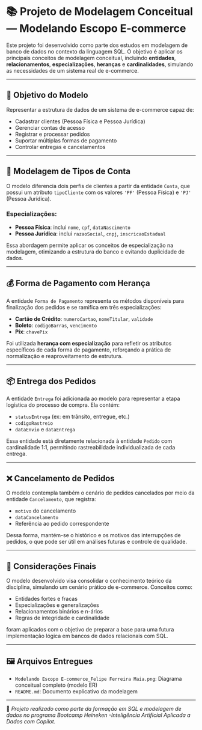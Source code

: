 # 📚 Projeto de Modelagem Conceitual — Modelando Escopo E-commerce

Este projeto foi desenvolvido como parte dos estudos em modelagem de banco de dados no contexto da linguagem SQL. O objetivo é aplicar os principais conceitos de modelagem conceitual, incluindo **entidades**, **relacionamentos**, **especializações**, **heranças** e **cardinalidades**, simulando as necessidades de um sistema real de e-commerce.

---

## 🎯 Objetivo do Modelo

Representar a estrutura de dados de um sistema de e-commerce capaz de:

- Cadastrar clientes (Pessoa Física e Pessoa Jurídica)
- Gerenciar contas de acesso
- Registrar e processar pedidos
- Suportar múltiplas formas de pagamento
- Controlar entregas e cancelamentos

---

## 👥 Modelagem de Tipos de Conta

O modelo diferencia dois perfis de clientes a partir da entidade `Conta`, que possui um atributo `tipoCliente` com os valores `'PF'` (Pessoa Física) e `'PJ'` (Pessoa Jurídica).

### Especializações:
- **Pessoa Física**: inclui `nome`, `cpf`, `dataNascimento`
- **Pessoa Jurídica**: inclui `razaoSocial`, `cnpj`, `inscricaoEstadual`

Essa abordagem permite aplicar os conceitos de especialização na modelagem, otimizando a estrutura do banco e evitando duplicidade de dados.

---

## 💰 Forma de Pagamento com Herança

A entidade `Forma de Pagamento` representa os métodos disponíveis para finalização dos pedidos e se ramifica em três especializações:

- **Cartão de Crédito**: `numeroCartao`, `nomeTitular`, `validade`
- **Boleto**: `codigoBarras`, `vencimento`
- **Pix**: `chavePix`

Foi utilizada **herança com especialização** para refletir os atributos específicos de cada forma de pagamento, reforçando a prática de normalização e reaproveitamento de estrutura.

---

## 📦 Entrega dos Pedidos

A entidade `Entrega` foi adicionada ao modelo para representar a etapa logística do processo de compra. Ela contém:

- `statusEntrega` (ex: em trânsito, entregue, etc.)
- `codigoRastreio`
- `dataEnvio` e `dataEntrega`

Essa entidade está diretamente relacionada à entidade `Pedido` com cardinalidade 1:1, permitindo rastreabilidade individualizada de cada entrega.

---

## ❌ Cancelamento de Pedidos

O modelo contempla também o cenário de pedidos cancelados por meio da entidade `Cancelamento`, que registra:

- `motivo` do cancelamento
- `dataCancelamento`
- Referência ao pedido correspondente

Dessa forma, mantém-se o histórico e os motivos das interrupções de pedidos, o que pode ser útil em análises futuras e controle de qualidade.

---

## 📌 Considerações Finais

O modelo desenvolvido visa consolidar o conhecimento teórico da disciplina, simulando um cenário prático de e-commerce. Conceitos como:

- Entidades fortes e fracas
- Especializações e generalizações
- Relacionamentos binários e n-ários
- Regras de integridade e cardinalidade

foram aplicados com o objetivo de preparar a base para uma futura implementação lógica em bancos de dados relacionais com SQL.

---

## 🖼️ Arquivos Entregues

- `Modelando Escopo E-commerce_Felipe Ferreira Maia.png`: Diagrama conceitual completo (modelo ER)
- `README.md`: Documento explicativo da modelagem

---

📘 *Projeto realizado como parte da formação em SQL e modelagem de dados no programa Bootcamp Heineken -Inteligência Artificial Aplicada a Dados com Copilot.*
